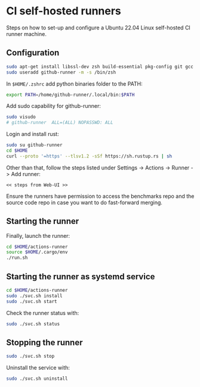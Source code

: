 # CI self-hosted runners

Steps on how to set-up and configure a Ubuntu 22.04 Linux self-hosted CI runner
machine.

## Configuration

```bash
sudo apt-get install libssl-dev zsh build-essential pkg-config git gcc clang libclang-dev python3-pip hub numactl
sudo useradd github-runner -m -s /bin/zsh
```

In `$HOME/.zshrc` add python binaries folder to the PATH:

```bash
export PATH=/home/github-runner/.local/bin:$PATH
```


Add sudo capability for github-runner:

```bash
sudo visudo
# github-runner  ALL=(ALL) NOPASSWD: ALL
```

Login and install rust:

```bash
sudo su github-runner
cd $HOME
curl --proto '=https' --tlsv1.2 -sSf https://sh.rustup.rs | sh
```

Other than that, follow the steps listed under Settings -> Actions -> Runner -> Add runner:

```
<< steps from Web-UI >>
```

Ensure the runners have permission to access the benchmarks repo and the source
code repo in case you want to do fast-forward merging.

## Starting the runner

Finally, launch the runner:

```bash
cd $HOME/actions-runner
source $HOME/.cargo/env
./run.sh
```

## Starting the runner as systemd service

```bash
cd $HOME/actions-runner
sudo ./svc.sh install
sudo ./svc.sh start
```

Check the runner status with:

```bash
sudo ./svc.sh status
```

## Stopping the runner

```bash
sudo ./svc.sh stop
```

Uninstall the service with:

```bash
sudo ./svc.sh uninstall
```